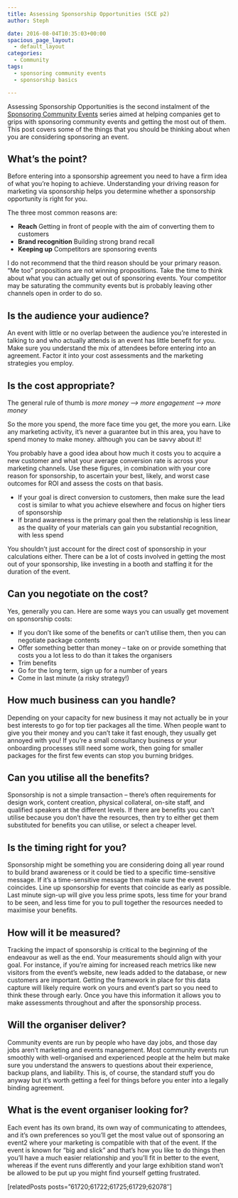 ```yaml
---
title: Assessing Sponsorship Opportunities (SCE p2)
author: Steph

date: 2016-08-04T10:35:03+00:00
spacious_page_layout:
  - default_layout
categories:
  - Community
tags:
  - sponsoring community events
  - sponsorship basics

---
```

Assessing Sponsorship Opportunities is the second instalment of the [Sponsoring Community Events][1] series aimed at helping companies get to grips with sponsoring community events and getting the most out of them. This post covers some of the things that you should be thinking about when you are considering sponsoring an event.

## What&#8217;s the point?

Before entering into a sponsorship agreement you need to have a firm idea of what you&#8217;re hoping to achieve. Understanding your driving reason for marketing via sponsorship helps you determine whether a sponsorship opportunity is right for you.

The three most common reasons are:

  * **Reach** Getting in front of people with the aim of converting them to customers
  * **Brand recognition** Building strong brand recall
  * **Keeping up** Competitors are sponsoring events

I do not recommend that the third reason should be your primary reason. &#8220;Me too&#8221; propositions are not winning propositions. Take the time to think about what you can actually get out of sponsoring events. Your competitor may be saturating the community events but is probably leaving other channels open in order to do so.

## Is the audience your audience?

An event with little or no overlap between the audience you&#8217;re interested in talking to and who actually attends is an event has little benefit for you. Make sure you understand the mix of attendees before entering into an agreement. Factor it into your cost assessments and the marketing strategies you employ.

## Is the cost appropriate?

The general rule of thumb is _more money &#8211;> more engagement &#8211;> more money_

So the more you spend, the more face time you get, the more you earn. Like any marketing activity, it&#8217;s never a guarantee but in this area, you have to spend money to make money. although you can be savvy about it!

You probably have a good idea about how much it costs you to acquire a new customer and what your average conversion rate is across your marketing channels. Use these figures, in combination with your core reason for sponsorship, to ascertain your best, likely, and worst case outcomes for ROI and assess the costs on that basis.

  * If your goal is direct conversion to customers, then make sure the lead cost is similar to what you achieve elsewhere and focus on higher tiers of sponsorship
  * If brand awareness is the primary goal then the relationship is less linear as the quality of your materials can gain you substantial recognition, with less spend

You shouldn&#8217;t just account for the direct cost of sponsorship in your calculations either. There can be a lot of costs involved in getting the most out of your sponsorship, like investing in a booth and staffing it for the duration of the event.

## Can you negotiate on the cost?

Yes, generally you can. Here are some ways you can usually get movement on sponsorship costs:

  * If you don&#8217;t like some of the benefits or can&#8217;t utilise them, then you can negotiate package contents
  * Offer something better than money &#8211; take on or provide something that costs you a lot less to do than it takes the organisers
  * Trim benefits
  * Go for the long term, sign up for a number of years
  * Come in last minute (a risky strategy!)

## How much business can you handle?

Depending on your capacity for new business it may not actually be in your best interests to go for top tier packages all the time. When people want to give you their money and you can&#8217;t take it fast enough, they usually get annoyed with you! If you&#8217;re a small consultancy business or your onboarding processes still need some work, then going for smaller packages for the first few events can stop you burning bridges.

## Can you utilise all the benefits?

Sponsorship is not a simple transaction &#8211; there&#8217;s often requirements for design work, content creation, physical collateral, on-site staff, and qualified speakers at the different levels. If there are benefits you can&#8217;t utilise because you don&#8217;t have the resources, then try to either get them substituted for benefits you can utilise, or select a cheaper level.

## Is the timing right for you?

Sponsorship might be something you are considering doing all year round to build brand awareness or it could be tied to a specific time-sensitive message. If it&#8217;s a time-sensitive message then make sure the event coincides. Line up sponsorship for events that coincide as early as possible. Last minute sign-up will give you less prime spots, less time for your brand to be seen, and less time for you to pull together the resources needed to maximise your benefits.

## How will it be measured?

Tracking the impact of sponsorship is critical to the beginning of the endeavour as well as the end. Your measurements should align with your goal. For instance, if you&#8217;re aiming for increased reach metrics like new visitors from the event&#8217;s website, new leads added to the database, or new customers are important. Getting the framework in place for this data capture will likely require work on yours and event&#8217;s part so you need to think these through early. Once you have this information it allows you to make assessments throughout and after the sponsorship process.

## Will the organiser deliver?

Community events are run by people who have day jobs, and those day jobs aren&#8217;t marketing and events management. Most community events run smoothly with well-organised and experienced people at the helm but make sure you understand the answers to questions about their experience, backup plans, and liability. This is, of course, the standard stuff you do anyway but it&#8217;s worth getting a feel for things before you enter into a legally binding agreement.

## What is the event organiser looking for?

Each event has its own brand, its own way of communicating to attendees, and it&#8217;s own preferences so you&#8217;ll get the most value out of sponsoring an event2 where your marketing is compatible with that of the event. If the event is known for &#8220;big and slick&#8221; and that&#8217;s how you like to do things then you&#8217;ll have a much easier relationship and you&#8217;ll fit in better to the event, whereas if the event runs differently and your large exhibition stand won&#8217;t be allowed to be put up you might find yourself getting frustrated.

[relatedPosts posts=&#8221;61720;61722;61725;61729;62078&#8243;]

 [1]: https://itsalocke.com/sponsoring-community-events/